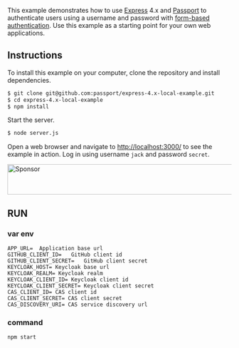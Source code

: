 This example demonstrates how to use [Express](http://expressjs.com/) 4.x and
[Passport](http://passportjs.org/) to authenticate users using a username and
password with [form-based authentication](https://en.wikipedia.org/wiki/HTTP%2BHTML_form-based_authentication).
Use this example as a starting point for your own web applications.

## Instructions

To install this example on your computer, clone the repository and install
dependencies.

```bash
$ git clone git@github.com:passport/express-4.x-local-example.git
$ cd express-4.x-local-example
$ npm install
```

Start the server.

```bash
$ node server.js
```

Open a web browser and navigate to [http://localhost:3000/](http://127.0.0.1:3000/)
to see the example in action.  Log in using username `jack` and password `secret`.

<a target='_blank' rel='nofollow' href='https://app.codesponsor.io/link/vK9dyjRnnWsMzzJTQ57fRJpH/passport/express-4.x-local-example'>  <img alt='Sponsor' width='888' height='68' src='https://app.codesponsor.io/embed/vK9dyjRnnWsMzzJTQ57fRJpH/passport/express-4.x-local-example.svg' /></a>



## RUN

### var env
```
APP_URL=  Application base url
GITHUB_CLIENT_ID=   GitHub client id
GITHUB_CLIENT_SECRET=   GitHub client secret
KEYCLOAK_HOST= Keycloak base url
KEYCLOAK_REALM= Keycloak realm
KEYCLOAK_CLIENT_ID= Keycloak client id
KEYCLOAK_CLIENT_SECRET= Keycloak client secret
CAS_CLIENT_ID= CAS client id
CAS_CLIENT_SECRET= CAS client secret
CAS_DISCOVERY_URI= CAS service discovery url
```

### command
```
npm start
```